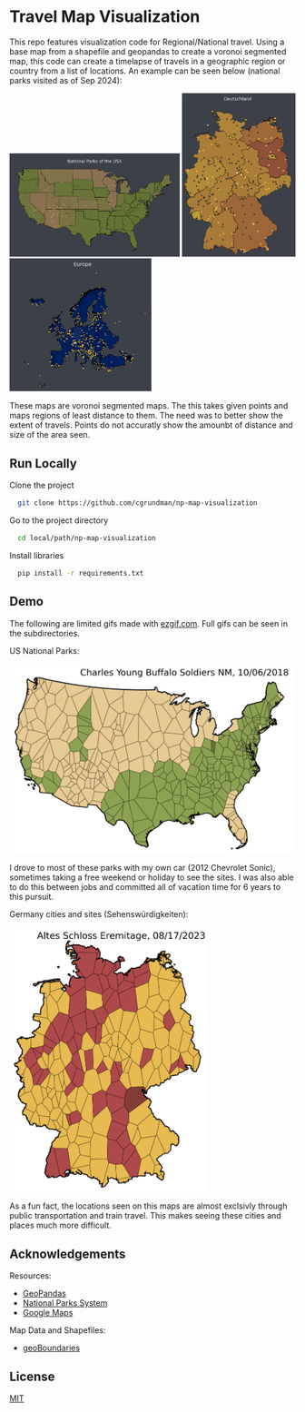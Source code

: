 # Travel Map Visualization

This repo features visualization code for Regional/National travel. Using a base map from a shapefile and geopandas to create a voronoi segmented map, this code can create a timelapse of travels in a geographic region or country from a list of locations. An example can be seen below (national parks visited as of Sep 2024):

<img src="https://github.com/cgrundman/travel-map-visualization/blob/main/plots/us_1.png" width="300"/>

<img src="https://github.com/cgrundman/travel-map-visualization/blob/main/plots/de_1.png" width="200"/>

<img src="https://github.com/cgrundman/travel-map-visualization/blob/main/plots/eu_1.png" width="250"/>

These maps are voronoi segmented maps. The this takes given points and maps regions of least distance to them. The need was to better show the extent of travels. Points do not accuratly show the amounbt of distance and size of the area seen. 

## Run Locally

Clone the project

```bash
  git clone https://github.com/cgrundman/np-map-visualization
```

Go to the project directory

```bash
  cd local/path/np-map-visualization
```

Install libraries

```bash
  pip install -r requirements.txt
```

## Demo

The following are limited gifs made with [ezgif.com](https://ezgif.com/maker). Full gifs can be seen in the subdirectories.

US National Parks:

<img src="https://github.com/cgrundman/np-map-visualization/blob/main/National_Parks/nps_small.gif" width="500"/>

I drove to most of these parks with my own car (2012 Chevrolet Sonic), sometimes taking a free weekend or holiday to see the sites. I was also able to do this between jobs and committed all of vacation time for 6 years to this pursuit.

Germany cities and sites (Sehenswürdigkeiten):

<img src="https://github.com/cgrundman/np-map-visualization/blob/main/Sehenswuerdigkeiten/de_small.gif" width="350"/>

As a fun fact, the locations seen on this maps are almost exclsivly through public transportation and train travel. This makes seeing these cities and places much more difficult.

## Acknowledgements

Resources:
 - [GeoPandas](https://geopandas.org/en/latest/index.html)
 - [National Parks System](https://www.nps.gov/index.htm)
 - [Google Maps](https://maps.google.com/)

Map Data and Shapefiles:
 - [geoBoundaries](https://www.geoboundaries.org/)

## License

[MIT](https://choosealicense.com/licenses/mit/)
